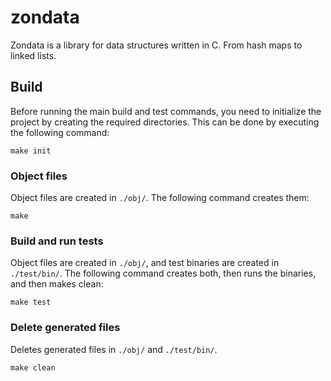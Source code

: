 # zondata
Zondata is a library for data structures written in C. From hash maps to linked lists.

## Build
Before running the main build and test commands, you need to initialize the project by creating the required directories. This can be done by executing the following command:

```
make init
```

### Object files

Object files are created in `./obj/`. The following command creates them:

```
make
```

### Build and run tests

Object files are created in `./obj/`, and test binaries are created in `./test/bin/`. The following command creates both, then runs the binaries, and then makes clean:

```
make test
```

### Delete generated files

Deletes generated files in `./obj/` and `./test/bin/`.

```
make clean
```
